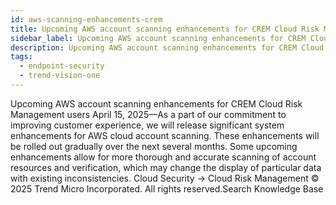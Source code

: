 ```yaml
---
id: aws-scanning-enhancements-crem
title: Upcoming AWS account scanning enhancements for CREM Cloud Risk Management users
sidebar_label: Upcoming AWS account scanning enhancements for CREM Cloud Risk Management users
description: Upcoming AWS account scanning enhancements for CREM Cloud Risk Management users
tags:
  - endpoint-security
  - trend-vision-one
---
```


 Upcoming AWS account scanning enhancements for CREM Cloud Risk Management users April 15, 2025—As a part of our commitment to improving customer experience, we will release significant system enhancements for AWS cloud account scanning. These enhancements will be rolled out gradually over the next several months. Some upcoming enhancements allow for more thorough and accurate scanning of account resources and verification, which may change the display of particular data with existing inconsistencies. Cloud Security → Cloud Risk Management © 2025 Trend Micro Incorporated. All rights reserved.Search Knowledge Base